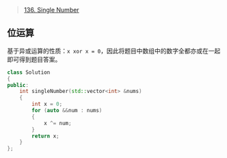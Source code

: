 > [136. Single Number](https://leetcode.cn/problems/single-number/)

## 位运算
基于异或运算的性质：`x xor x = 0`，因此将题目中数组中的数字全都亦或在一起即可得到题目答案。

```C++
class Solution
{
public:
	int singleNumber(std::vector<int> &nums)
	{
		int x = 0;
		for (auto &&num : nums)
		{
			x ^= num;
		}
		return x;
	}
};
```
